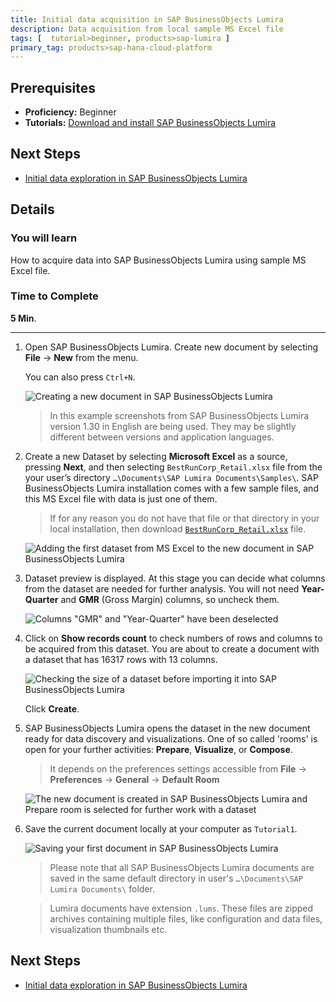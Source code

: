 ```yaml
---
title: Initial data acquisition in SAP BusinessObjects Lumira
description: Data acquisition from local sample MS Excel file
tags: [  tutorial>beginner, products>sap-lumira ]
primary_tag: products>sap-hana-cloud-platform
---
```

## Prerequisites  
 - **Proficiency:** Beginner
 - **Tutorials:** [Download and install SAP BusinessObjects Lumira](http://go.sap.com/developer/tutorials/lumira-install.html)

## Next Steps
 - [Initial data exploration in SAP BusinessObjects Lumira](http://go.sap.com/developer/tutorials/lumira-initial-data-exploration.html)

## Details
### You will learn  
How to acquire data into SAP BusinessObjects Lumira using sample MS Excel file.

### Time to Complete
**5 Min**.

---

1. Open SAP BusinessObjects Lumira. Create new document by selecting **File** -> **New** from the menu.

    You can also press `Ctrl+N`.

    ![Creating a new document in SAP BusinessObjects Lumira](Lum01-01.png)

    > In this example screenshots from SAP BusinessObjects Lumira version 1.30 in English are being used. They may be slightly different between versions and application languages.

2. Create a new Dataset by selecting **Microsoft Excel** as a source, pressing **Next**, and then selecting `BestRunCorp_Retail.xlsx` file from the your user’s directory `…\Documents\SAP Lumira Documents\Samples\`. SAP BusinessObjects Lumira installation comes with a few sample files, and this MS Excel file with data is just one of them.

    > If for any reason you do not have that file or that directory in your local installation, then download [`BestRunCorp_Retail.xlsx`](./BestRunCorp_Retail.xlsx) file.

    ![Adding the first dataset from MS Excel to the new document in SAP BusinessObjects Lumira](Lum01-02.png)

3. Dataset preview is displayed. At this stage you can decide what columns from the dataset are needed for further analysis. You will not need **Year-Quarter** and **GMR** (Gross Margin) columns, so uncheck them.

    ![Columns "GMR" and "Year-Quarter" have been deselected](Lum01-04a.png)

4. Click on **Show records count** to check numbers of rows and columns to be acquired from this dataset. You are about to create a document with a dataset that has 16317 rows with 13 columns.

    ![Checking the size of a dataset before importing it into SAP BusinessObjects Lumira](Lum01-05a.png)

    Click **Create**.

5. SAP BusinessObjects Lumira opens the dataset in the new document ready for data discovery and visualizations. One of so called 'rooms' is open for your further activities: **Prepare**, **Visualize**, or **Compose**.

    > It depends on the preferences settings accessible from **File** -> **Preferences** -> **General** -> **Default Room**

    ![The new document is created in SAP BusinessObjects Lumira and Prepare room is selected for further work with a dataset](Lum01-06.png)

6. Save the current document locally at your computer as `Tutorial1`.

    ![Saving your first document in SAP BusinessObjects Lumira](Lum01-07.png)

    > Please note that all SAP BusinessObjects Lumira documents are saved in the same default directory in user's `…\Documents\SAP Lumira Documents\` folder.

    > Lumira documents have extension `.lums`. These files are zipped archives containing multiple files, like configuration and data files, visualization thumbnails etc.

## Next Steps
 - [Initial data exploration in SAP BusinessObjects Lumira](http://go.sap.com/developer/tutorials/lumira-initial-data-exploration.html)
